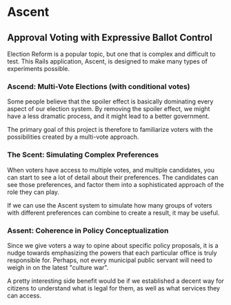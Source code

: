# Ascent
## Approval Voting with Expressive Ballot Control

Election Reform is a popular topic, but one that is complex and difficult to test.  This Rails application, Ascent, is designed to make many types of experiments possible.

### Ascend: Multi-Vote Elections (with conditional votes)

Some people believe that the spoiler effect is basically dominating every aspect of our election system.  By removing the spoiler effect, we might have a less dramatic process, and it might lead to a better government.

The primary goal of this project is therefore to familiarize voters with the possibilities created by a multi-vote approach.

### The Scent: Simulating Complex Preferences

When voters have access to multiple votes, and multiple candidates, you can start to see a lot of detail about their preferences.  The candidates can see those preferences, and factor them into a sophisticated approach of the role they can play.

If we can use the Ascent system to simulate how many groups of voters with different preferences can combine to create a result, it may be useful.

### Assent: Coherence in Policy Conceptualization

Since we give voters a way to opine about specific policy proposals, it is a nudge towards emphasizing the powers that each particular office is truly responsible for.  Perhaps, not every municipal public servant will need to weigh in on the latest "culture war".

A pretty interesting side benefit would be if we established a decent way for citizens to understand what is legal for them, as well as what services they can access.

